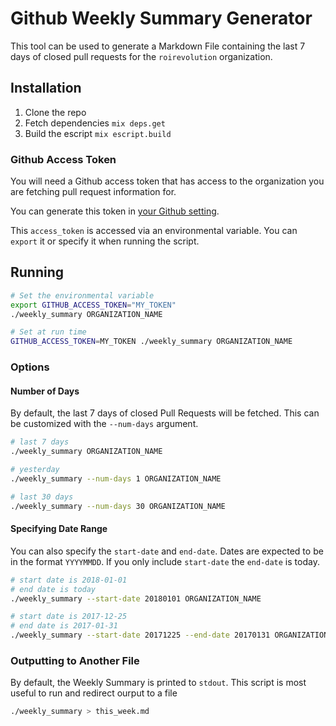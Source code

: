 # Github Weekly Summary Generator

This tool can be used to generate a Markdown File containing the last 7 days of closed pull requests for the `roirevolution` organization.

## Installation 

1. Clone the repo
2. Fetch dependencies `mix deps.get`
3. Build the escript `mix escript.build`

### Github Access Token

You will need a Github access token that has access to the organization you are fetching pull request information for.

You can generate this token in [your Github setting](https://github.com/settings/tokens).

This `access_token` is accessed via an environmental variable. You can `export` it or specify it when running the script. 

## Running

```bash
# Set the environmental variable
export GITHUB_ACCESS_TOKEN="MY_TOKEN"
./weekly_summary ORGANIZATION_NAME

# Set at run time
GITHUB_ACCESS_TOKEN=MY_TOKEN ./weekly_summary ORGANIZATION_NAME
```

### Options

#### Number of Days

By default, the last 7 days of closed Pull Requests will be fetched. This can be customized with the `--num-days` argument.

```bash
# last 7 days
./weekly_summary ORGANIZATION_NAME

# yesterday
./weekly_summary --num-days 1 ORGANIZATION_NAME

# last 30 days
./weekly_summary --num-days 30 ORGANIZATION_NAME
```

#### Specifying Date Range

You can also specify the `start-date` and `end-date`. Dates are expected to be in the format `YYYYMMDD`. If you only include `start-date` the `end-date` is today.

```bash
# start date is 2018-01-01
# end date is today
./weekly_summary --start-date 20180101 ORGANIZATION_NAME

# start date is 2017-12-25
# end date is 2017-01-31
./weekly_summary --start-date 20171225 --end-date 20170131 ORGANIZATION_NAME

```

### Outputting to Another File

By default, the Weekly Summary is printed to `stdout`. This script is most useful to run and redirect ourput to a file

```bash
./weekly_summary > this_week.md
``` 
